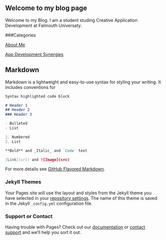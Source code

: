 ## Welcome to my blog page

Welcome to my Blog. I am a student studing Creative Application Development at Falmouth Universaty.

###Categories

[About Me](https://github.com/NicoVDMerweCRJ/MyCRJ/edit/master/AboutMe.md)

[App Development Synergies](https://github.com/NicoVDMerweCRJ/MyCRJ/edit/master/AppDevSyn.md)

## Markdown

Markdown is a lightweight and easy-to-use syntax for styling your writing. It includes conventions for

```markdown
Syntax highlighted code block

# Header 1
## Header 2
### Header 3

- Bulleted
- List

1. Numbered
2. List

**Bold** and _Italic_ and `Code` text

[Link](url) and ![Image](src)
```

For more details see [GitHub Flavored Markdown](https://guides.github.com/features/mastering-markdown/).

### Jekyll Themes

Your Pages site will use the layout and styles from the Jekyll theme you have selected in your [repository settings](https://github.com/NicoVDMerweCRJ/NicoVDMerweCRJ.github.io/settings). The name of this theme is saved in the Jekyll `_config.yml` configuration file.

### Support or Contact

Having trouble with Pages? Check out our [documentation](https://help.github.com/categories/github-pages-basics/) or [contact support](https://github.com/contact) and we’ll help you sort it out.
